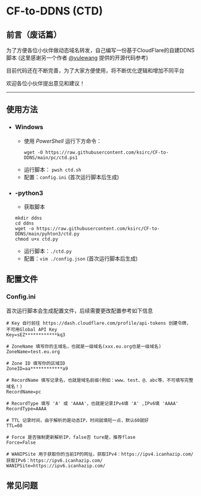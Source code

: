 # CF-to-DDNS (CTD)
## 前言（废话篇）

为了方便各位小伙伴做动态域名转发，自己编写一份基于CloudFlare的自建DDNS脚本 (这里感谢另一个作者 [@yulewang](https://github.com/yulewang/cloudflare-api-v4-ddns) 提供的开源代码参考)

目前代码还在不断完善，为了大家方便使用，将不断优化逻辑和增加不同平台

欢迎各位小伙伴提出意见和建议！

---

## 使用方法
* ### Windows
    - 使用 *PowerShell* 运行下方命令：
        ```shell
        wget -O https://raw.githubusercontent.com/ksirc/CF-to-DDNS/main/pc/ctd.ps1
        ```
    - 运行脚本： `pwsh ctd.sh`  
    - 配置：`config.ini` (首次运行脚本后生成)
* ### -python3
    - 获取脚本
    ```shell
    mkdir ddns
    cd ddns
    wget -o https://raw.githubusercontent.com/ksirc/CF-to-DDNS/main/pyhton3/ctd.py
    chmod u+x ctd.py
    ```
    - 运行脚本：`./ctd.py`  
    - 配置：`vim ./config.json` (首次运行脚本后生成)
  
## 配置文件
 ### Config.ini
首次运行脚本会生成配置文件，后续需要更改配置参考如下信息

    # Key 自行前往 https://dash.cloudflare.com/profile/api-tokens 创建令牌，不可用Global API Key
    Key=sEZ************kq3

    # ZoneName 填写你的主域名，也就是一级域名(xxx.eu.org也是一级域名)
    ZoneName=test.eu.org

    # Zone ID 填写你的区域ID 
    ZoneID=aa************a9

    # RecordName 填写记录名，也就是域名前缀(例如：www、test、@、abc等，不可填写完整域名！)
    RecordName=pc

    # RecordType 填写 'A' 或 'AAAA'，也就是记录IPv4填 'A' ,IPv6填 'AAAA'
    RecordType=AAAA

    # TTL 记录时间，由于解析的是动态IP，时间就填短一点，默认60就好
    TTL=60

    # Force 是否强制更新解析IP，false否 ture是，推荐flase
    Force=False

    # WANIPSite 用于获取你的当前IP的网址，获取IPv4：https://ipv4.icanhazip.com/   获取IPv6：https://ipv6.icanhazip.com/
    WANIPSite=https://ipv6.icanhazip.com/

## 常见问题
